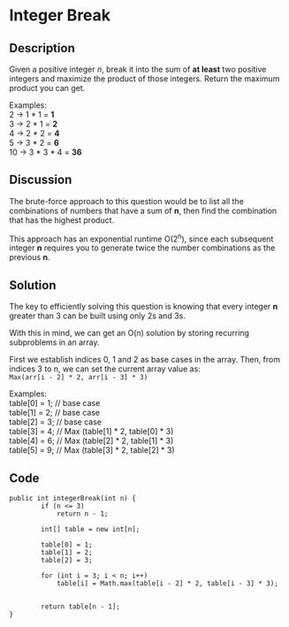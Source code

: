 ﻿# Integer Break

## Description
Given a positive integer _n_, break it into the sum of **at least** two positive integers and maximize the product of those integers. Return the maximum product you can get.

Examples:\
2 -> 1 * 1 = **1**\
3 -> 2 * 1 = **2**\
4 -> 2 * 2  = **4**\
5 -> 3 * 2  = **6**\
10 -> 3 * 3 * 4 = **36**

## Discussion
The brute-force approach to this question would be to list all the combinations of numbers that have a sum of **n**, then find the combination that has the highest product. 

This approach has an exponential runtime O(2<sup>n</sup>), since each subsequent integer **n** requires you to generate twice the number combinations as the previous **n**.

## Solution
The key to efficiently solving this question is knowing that every integer **n** greater than 3 can be built using only 2s and 3s. 

With this in mind, we can get an O(n) solution by storing recurring subproblems in an array.

First we establish indices 0, 1 and 2 as base cases in the array. Then, from indices 3 to n, we can set the current array value as:\
`Max(arr[i - 2] * 2, arr[i - 3] * 3)`

Examples:\
table[0] = 1; // base case\
table[1] = 2; // base case\
table[2] = 3; // base case\
table[3] = 4; // Max (table[1] * 2, table[0] * 3)\
table[4] = 6; // Max (table[2] * 2, table[1] * 3)\
table[5] = 9; // Max (table[3] * 2, table[2] * 3)




 



## Code
```
public int integerBreak(int n) {
        if (n <= 3)
            return n - 1;
        
        int[] table = new int[n];
        
        table[0] = 1;
        table[1] = 2;
        table[2] = 3;
        
        for (int i = 3; i < n; i++)
            table[i] = Math.max(table[i - 2] * 2, table[i - 3] * 3);
        
        
        return table[n - 1];
}
```

